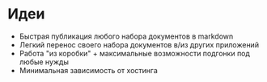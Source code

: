 # Идеи

* Быстрая публикация любого набора документов в markdown
*  Легкий перенос своего набора документов в/из других приложений
*  Работа "из коробки" + максимальные возможности подгонки под любые нужды
* Минимальная зависимость от хостинга
